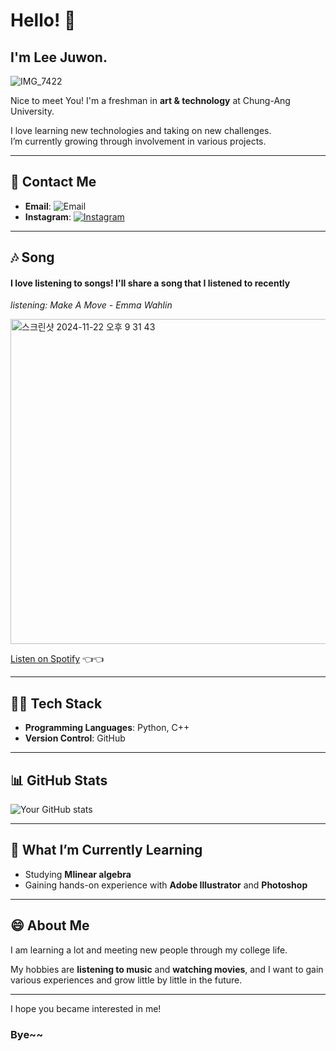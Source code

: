 # Hello! 👋
## I'm Lee Juwon. ##
![IMG_7422](https://github.com/user-attachments/assets/d849ad8d-6fef-458a-a34f-eb4f9e8c8f66)

Nice to meet You!
  I'm a freshman in **art & technology** at Chung-Ang University.

I love learning new technologies and taking on new challenges.  
I’m currently growing through involvement in various projects.

---

## 📍 Contact Me

- **Email**: ![Email](https://img.shields.io/badge/Email-joowon010905@gmail.com-blue)
- **Instagram**: [![Instagram](https://img.shields.io/badge/Instagram-%40juonuooun-blue?style=social&logo=instagram)](https://www.instagram.com/juonuooun/)

---

## 🎶 Song
#### I love listening to songs! I'll share a song that I listened to recently


*listening: Make A Move - Emma Wahlin*

<img width="520" alt="스크린샷 2024-11-22 오후 9 31 43" src="https://github.com/user-attachments/assets/552ab77f-b854-4c92-9933-a46fce0f8916">

[Listen on Spotify](https://open.spotify.com/track/4D9QMZ3n8OupOPdxU0MMBS?si=9b18df72d5da4116) 👈👈

---

## 🧑‍💻 Tech Stack

- **Programming Languages**: Python, C++
- **Version Control**: GitHub

---

## 📊 GitHub Stats

![Your GitHub stats](https://github-readme-stats.vercel.app/api?username=yourusername&show_icons=true&theme=radical)

---

## 🌱 What I’m Currently Learning

- Studying **Mlinear algebra**
- Gaining hands-on experience with **Adobe Illustrator** and **Photoshop**

---

## 😄 About Me

I am learning a lot and meeting new people through my college life.

My hobbies are **listening to music** and **watching movies**, and I want to gain various experiences and grow little by little in the future.

---
I hope you became interested in me!
### Bye~~
